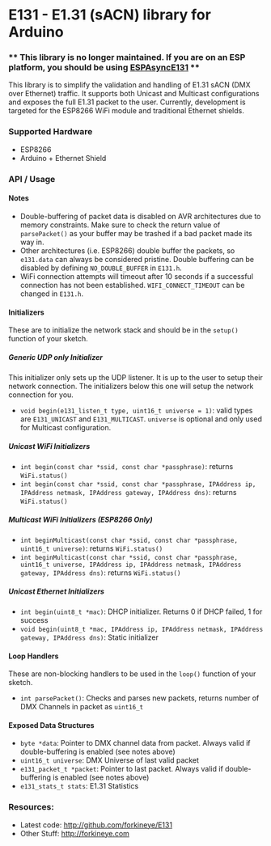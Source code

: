
E131 - E1.31 (sACN) library for Arduino
=======================================

###  ** This library is no longer maintained. If you are on an ESP platform, you should be using [ESPAsyncE131](https://github.com/forkineye/ESPAsyncE131) **

This library is to simplify the validation and handling of E1.31 sACN (DMX over Ethernet) traffic.  It supports both Unicast and Multicast configurations and exposes the full E1.31 packet to the user.  Currently, development is targeted for the ESP8266 WiFi module and traditional Ethernet shields.  

### Supported Hardware
- ESP8266
- Arduino + Ethernet Shield

### API / Usage
#### Notes
- Double-buffering of packet data is disabled on AVR architectures due to memory constraints.  Make sure to check the return value of ```parsePacket()``` as your buffer may be trashed if a bad packet made its way in.
- Other architectures (i.e. ESP8266) double buffer the packets, so ```e131.data``` can always be considered pristine.  Double buffering can be disabled by defining ```NO_DOUBLE_BUFFER``` in ```E131.h```.
- WiFi connection attempts will timeout after 10 seconds if a successful connection has not been established.  ```WIFI_CONNECT_TIMEOUT``` can be changed in ```E131.h```.

#### Initializers
These are to initialize the network stack and should be in the ```setup()``` function of your sketch.

##### Generic UDP only Initializer
This initializer only sets up the UDP listener.  It is up to the user to setup their network connection.  The initializers below this one will setup the network connection for you.
- ```void begin(e131_listen_t type, uint16_t universe = 1)```: valid types are ```E131_UNICAST``` and ```E131_MULTICAST```.  ```universe``` is optional and only used for Multicast configuration.

##### Unicast WiFi Initializers
- ```int begin(const char *ssid, const char *passphrase)```: returns ```WiFi.status()```
- ```int begin(const char *ssid, const char *passphrase, IPAddress ip, IPAddress netmask, IPAddress gateway, IPAddress dns)```: returns ```WiFi.status()```

##### Multicast WiFi Initializers (ESP8266 Only)
- ```int beginMulticast(const char *ssid, const char *passphrase, uint16_t universe)```: returns ```WiFi.status()```
- ```int beginMulticast(const char *ssid, const char *passphrase, uint16_t universe, IPAddress ip, IPAddress netmask, IPAddress gateway, IPAddress dns)```: returns ```WiFi.status()```

##### Unicast Ethernet Initializers
- ```int begin(uint8_t *mac)```: DHCP initializer. Returns 0 if DHCP failed, 1 for success
- ```void begin(uint8_t *mac, IPAddress ip, IPAddress netmask, IPAddress gateway, IPAddress dns)```: Static initializer

#### Loop Handlers
These are non-blocking handlers to be used in the ```loop()``` function of your sketch.
- ```int parsePacket()```: Checks and parses new packets, returns number of DMX Channels in packet as ```uint16_t```

#### Exposed Data Structures
- ```byte *data```: Pointer to DMX channel data from packet.  Always valid if double-buffering is enabled (see notes above)
- ```uint16_t universe```: DMX Universe of last valid packet
- ```e131_packet_t *packet```: Pointer to last packet. Always valid if double-buffering is enabled (see notes above)
- ```e131_stats_t stats```: E1.31 Statistics

### Resources:
- Latest code: http://github.com/forkineye/E131
- Other Stuff: http://forkineye.com
